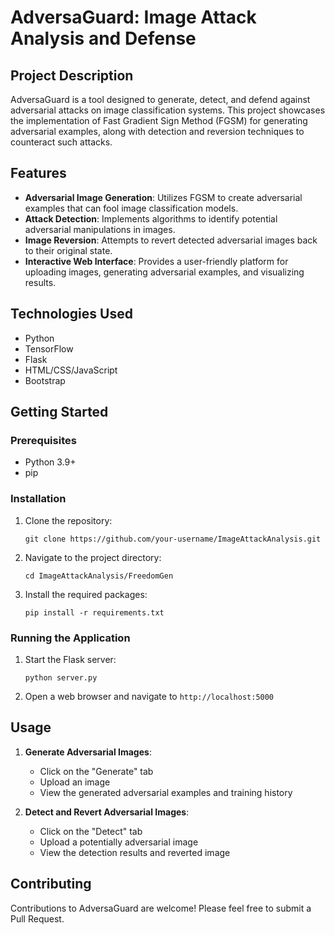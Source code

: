 # AdversaGuard: Image Attack Analysis and Defense

## Project Description

AdversaGuard is a tool designed to generate, detect, and defend against adversarial attacks on image classification systems. This project showcases the implementation of Fast Gradient Sign Method (FGSM) for generating adversarial examples, along with detection and reversion techniques to counteract such attacks.

## Features

- **Adversarial Image Generation**: Utilizes FGSM to create adversarial examples that can fool image classification models.
- **Attack Detection**: Implements algorithms to identify potential adversarial manipulations in images.
- **Image Reversion**: Attempts to revert detected adversarial images back to their original state.
- **Interactive Web Interface**: Provides a user-friendly platform for uploading images, generating adversarial examples, and visualizing results.

## Technologies Used

- Python
- TensorFlow
- Flask
- HTML/CSS/JavaScript
- Bootstrap

## Getting Started

### Prerequisites

- Python 3.9+
- pip

### Installation

1. Clone the repository:
   ```
   git clone https://github.com/your-username/ImageAttackAnalysis.git
   ```

2. Navigate to the project directory:
   ```
   cd ImageAttackAnalysis/FreedomGen
   ```

3. Install the required packages:
   ```
   pip install -r requirements.txt
   ```

### Running the Application

1. Start the Flask server:
   ```
   python server.py
   ```

2. Open a web browser and navigate to `http://localhost:5000`

## Usage

1. **Generate Adversarial Images**:
   - Click on the "Generate" tab
   - Upload an image
   - View the generated adversarial examples and training history

2. **Detect and Revert Adversarial Images**:
   - Click on the "Detect" tab
   - Upload a potentially adversarial image
   - View the detection results and reverted image

## Contributing

Contributions to AdversaGuard are welcome! Please feel free to submit a Pull Request.
